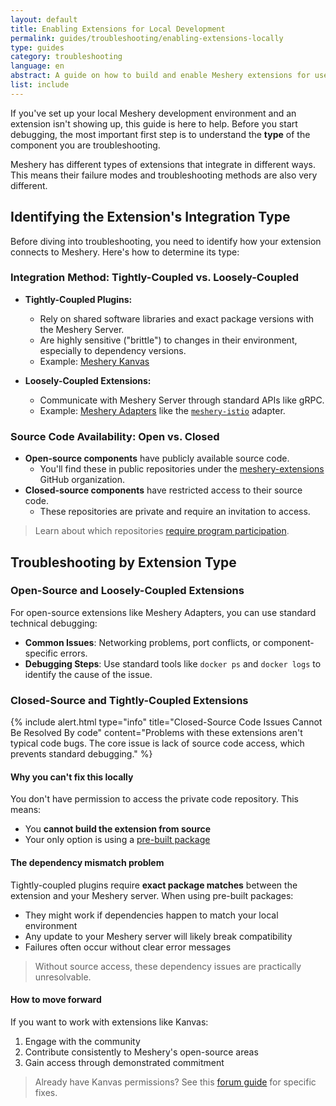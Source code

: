 ```yaml
---
layout: default
title: Enabling Extensions for Local Development
permalink: guides/troubleshooting/enabling-extensions-locally
type: guides
category: troubleshooting
language: en
abstract: A guide on how to build and enable Meshery extensions for use in a local development environment.
list: include
---
```


If you've set up your local Meshery development environment and an extension isn't showing up, this guide is here to help. Before you start debugging, the most important first step is to understand the **type** of the component you are troubleshooting.

Meshery has different types of extensions that integrate in different ways. This means their failure modes and troubleshooting methods are also very different.

## Identifying the Extension's Integration Type

Before diving into troubleshooting, you need to identify how your extension connects to Meshery. Here's how to determine its type:

### Integration Method: Tightly-Coupled vs. Loosely-Coupled

- **Tightly-Coupled Plugins:**
  - Rely on shared software libraries and exact package versions with the Meshery Server.
  - Are highly sensitive ("brittle") to changes in their environment, especially to dependency versions.
  - Example: [Meshery Kanvas](https://docs.meshery.io/extensions/kanvas)

- **Loosely-Coupled Extensions:**
  - Communicate with Meshery Server through standard APIs like gRPC.
  - Example: [Meshery Adapters](https://docs.meshery.io/concepts/architecture/adapters) like the [`meshery-istio`](https://github.com/meshery-extensions/meshery-istio) adapter.

### Source Code Availability: Open vs. Closed

- **Open-source components** have publicly available source code.
  - You'll find these in public repositories under the [meshery-extensions](https://github.com/orgs/meshery-extensions/repositories?type=all) GitHub organization.
- **Closed-source components** have restricted access to their source code.
  - These repositories are private and require an invitation to access.

> Learn about which repositories [require program participation](https://layer5.io/community/handbook/repository-overview).

## Troubleshooting by Extension Type

### Open-Source and Loosely-Coupled Extensions

For open-source extensions like Meshery Adapters, you can use standard technical debugging:

- **Common Issues**: Networking problems, port conflicts, or component-specific errors.
- **Debugging Steps**: Use standard tools like `docker ps` and `docker logs` to identify the cause of the issue.

### Closed-Source and Tightly-Coupled Extensions
{% include alert.html type="info" title="Closed-Source Code Issues Cannot Be Resolved By code" content="Problems with these extensions aren't typical code bugs. The core issue is lack of source code access, which prevents standard debugging." %}

#### Why you can't fix this locally

You don't have permission to access the private code repository. This means:
- You **cannot build the extension from source**
- Your only option is using a [pre-built package](https://github.com/layer5labs/meshery-extensions-packages)

#### The dependency mismatch problem

Tightly-coupled plugins require **exact package matches** between the extension and your Meshery server. When using pre-built packages:
- They might work if dependencies happen to match your local environment
- Any update to your Meshery server will likely break compatibility
- Failures often occur without clear error messages

> Without source access, these dependency issues are practically unresolvable.

#### How to move forward

 If you want to work with extensions like Kanvas:
1. Engage with the community 
2. Contribute consistently to Meshery's open-source areas
3. Gain access through demonstrated commitment

> Already have Kanvas permissions? See this [forum guide](https://discuss.layer5.io/t/unable-to-setup-kanvas-locally/6431) for specific fixes.
